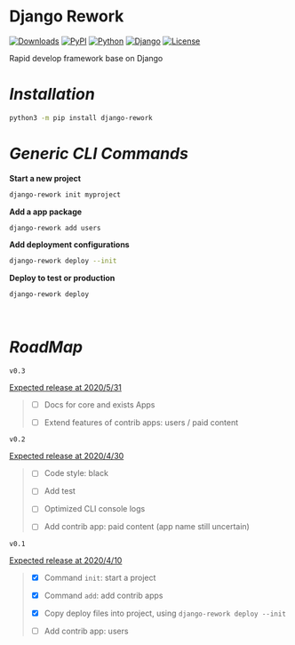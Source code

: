 # Django Rework

[![Downloads](https://pepy.tech/badge/django-rework)](https://pepy.tech/project/django-rework)
[![PyPI](https://img.shields.io/pypi/v/django-rework)](https://pypi.org/project/django-rework/)
[![Python](https://img.shields.io/pypi/pyversions/django-rework)](https://www.python.org)
[![Django](https://img.shields.io/pypi/djversions/django-rework)](https://www.djangoproject.com)
[![License](https://img.shields.io/pypi/l/django-rework)](https://opensource.org/licenses/MIT)

Rapid develop framework base on Django

# _Installation_

```bash
python3 -m pip install django-rework
```

# _Generic CLI Commands_

**Start a new project**

```bash
django-rework init myproject
```

**Add a app package**

```bash
django-rework add users
```

**Add deployment configurations**

```bash
django-rework deploy --init
```

**Deploy to test or production**

```bash
django-rework deploy
```

<br>

# _RoadMap_

`v0.3`

<u>Expected release at 2020/5/31</u>

> - [ ] Docs for core and exists Apps
>
> - [ ] Extend features of contrib apps: users / paid content

`v0.2`

<u>Expected release at 2020/4/30</u>

> - [ ] Code style: black
>
> - [ ] Add test
>
> - [ ] Optimized CLI console logs
>
> - [ ] Add contrib app: paid content (app name still uncertain)

`v0.1`

<u>Expected release at 2020/4/10</u>

> - [x] Command `init`: start a project
>
> - [x] Command `add`: add contrib apps
>
> - [x] Copy deploy files into project, using `django-rework deploy --init`
>
> - [ ] Add contrib app: users

